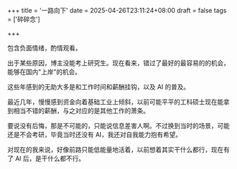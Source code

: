+++
title = '一路向下'
date = 2025-04-26T23:11:24+08:00
draft = false
tags = ['碎碎念']

+++

包含负面情绪，酌情观看。  

出于某些原因，博主没能考上研究生。现在看来，错过了最好的最容易的的机会，能够在国内"上岸"的机会。  

这些年感到的无助大多是和工作时间和薪酬挂钩，以及 AI 的普及。  

最近几年，慢慢感到资金向着基础工业上倾斜，以前可能平平的工科硕士现在能拿到相当不错的薪酬，与之对应的是其他工作的萧条。  

要说没有后悔，那是不可能的，只能说信息差害人啊。不过换到当时的场景，可能还是不会考研，毕竟当时还没有 AI，我还对自我能力抱有希望。  

对现在的我来说，好像前路只能低能量地活着，以前想着其实干什么都行，现在有了 AI 后，是干什么都不行。

